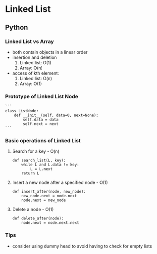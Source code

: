 # Linked List  
## Python
### Linked List vs Array 
- both contain objects in a linear order
- insertion and deletion
    1. Linked list: O(1)
    2. Array: O(n)
- access of kth element:
    1. Linked list: O(n)
    2. Array: O(1)

### Prototype of Linked List Node
    ```
    class ListNode:
        def __init__(self, data=0, next=None):
            self.data = data
            self.next = next
    ```

### Basic operations of Linked List
1. Search for a key - O(n)
    ```
    def search_list(L, key):
        while L and L.data != key:
            L = L.next
        return L
    ```

2. Insert a new node after a specified node - O(1)
    ```
    def insert_after(node, new_node):
        new_node.next = node.next
        node.next = new_node
    ```

3. Delete a node - O(1)
    ```
    def delete_after(node):
        node.next = node.next.next
    ```

### Tips
- consider using dummy head to avoid having to check for empty lists
